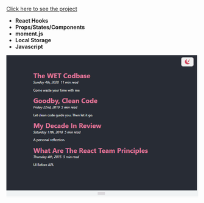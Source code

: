 [Click here to see the project](https://dark-mode-project.vercel.app/)

- __React Hooks__ <br>
- __Props/States/Components__<br>
- __moment.js__<br>
- __Local Storage__<br>
- __Javascript__<br>


<div align="center"><img src="https://github.com/MehmetCakir1/darkModeProject/blob/master/darkMode.gif">


